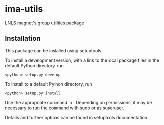 # ima-utils
LNLS magnet's group utilities package

## Installation

This package can be installed using setuptools.

To install a development version, with a link to the local package files in the
default Python directory, run

    <python> setup.py develop

To install to a default Python directory, run

    <python> setup.py install

Use the appropriate command in <python>. Depending on permissions, it may be
necessary to run the command with sudo or as superuser.

Details and further options can be found in setuptools documentation.
